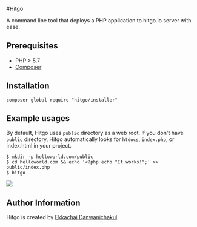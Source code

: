 #Hitgo

A command line tool that deploys a PHP application
to hitgo.io server with ease.

## Prerequisites

- PHP > 5.7
- [Composer](https://getcomposer.org/doc/00-intro.md#globally)

## Installation

    composer global require "hitgo/installer"

## Example usages
By default, Hitgo uses `public` directory as a web root. If you don't have `public` directory, Hitgo automatically looks for `htdocs`, `index.php`, or index.html in your project.

    $ mkdir -p helloworld.com/public
    $ cd helloworld.com && echo '<?php echo "It works!";' >> public/index.php
    $ hitgo

![](https://media.giphy.com/media/3o7TKqI8ZFv83VZRqo/giphy.gif)

## Author Information

Hitgo is created by [Ekkachai Danwanichakul](http://api.hitgo.com/)

